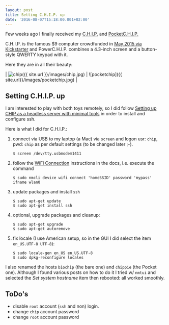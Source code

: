 ```yaml
---
layout: post
title: Setting C.H.I.P. up
date: '2016-08-07T15:18:00.001+02:00'
---
```


Few weeks ago I finally received my [C.H.I.P.][chip]
and [PocketC.H.I.P.][pockchip]

C.H.I.P. is the famous $9 computer crowdfunded in
[May 2015 via Kickstarter][kickchip] and PowerC.H.I.P. combines a 4.3-inch
screen and a button-style QWERTY keypad with it.

Here they are in all their beauty:

| ![chip]({{ site.url }}/images/chip.jpg) | ![pocketchip]({{ site.url}}/images/pocketchip.jpg) |


## Setting C.H.I.P. up

I am interested to play with both toys remotely, so I did follow
[Setting up CHIP as a headless server with minimal tools][headlesschip] in order
to install and configure ssh.

Here is what I did for C.H.I.P.:

1. connect via USB to my laptop (a Mac) via `screen` and logon usr: `chip`, pwd: `chip` as
   per default settings (to be changed later ;-).
   
   ```shell
   $ screen /dev/tty.usbmodem1411
   ```

1. follow the [WiFi Connection][wifi] instructions in the docs, i.e. execute the
   command
   
   ```shell
   $ sudo nmcli device wifi connect 'homeSSID' password 'mypass' ifname wlan0
   ```

1. update packages and install `ssh`

   ```shell
   $ sudo apt-get update
   $ sudo apt-get install ssh
   ```

1. optional, upgrade packages and cleanup:

    ```shell
    $ sudo apt-get upgrade
    $ sudo apt-get autoremove
    ```

1. fix locale (I use American setup, so in the GUI I did select the item `en_US.UTF-8 UTF-8`):

    ```shell
    $ sudo locale-gen en_US en_US.UTF-8
    $ sudo dpkg-reconfigure locales
    ```

I also renamed the hosts `biochip` (the bare one) and `chippie` (the Pocket
one). Although I found various posts on how to do it I tried w/ `nmtui` and
selected the *Set system hostname* item then rebooted: all worked smoothly.


## ToDo's

* disable `root` account (`ssh` and non) login.
* change `chip` account password
* change `root` account password


[chip]: <https://getchip.com/pages/chip> "C.H.I.P. the $9 computer"
[pockchip]: <https://getchip.com/pages/pocketchip> "PocketC.H.I.P. the super handy fun computer"
[kickchip]: <https://www.kickstarter.com/projects/1598272670/chip-the-worlds-first-9-computer> "C.H.I.P. Kickstarter"
[headlesschip]: <https://bbs.nextthing.co/t/setting-up-chip-as-a-headless-server-with-minimal-tools/1505> "Setting up CHIP as a headless server with minimal tools"
[wifi]: <http://docs.getchip.com/chip.html#wifi-connection> "C.H.I.P. WiFi Connection"
